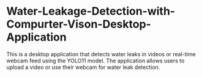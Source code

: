 # Water-Leakage-Detection-with-Compurter-Vison-Desktop-Application
This is a desktop application that detects water leaks in videos or real-time webcam feed using the YOLO11 model. The application allows users to upload a video or use their webcam for water leak detection.
